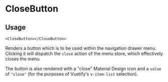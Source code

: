 # CloseButton

## Usage

```vue
<CloseButton></CloseButton>
```

Renders a button which is to be used within the navigation drawer menu. Clicking it will dispatch the `close` action of the menu store, which effectively closes the menu.

The button is also rendered with a "close" Material Design icon and a `value` of `"close"` (for the purposes of Vuetify's `v-item-list` selection).
